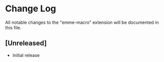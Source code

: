 # Change Log

All notable changes to the "emme-macro" extension will be documented in this file.

## [Unreleased]

- Initial release